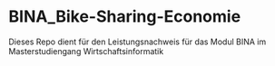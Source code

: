# BINA_Bike-Sharing-Economie
Dieses Repo dient für den Leistungsnachweis für das Modul BINA im Masterstudiengang Wirtschaftsinformatik
